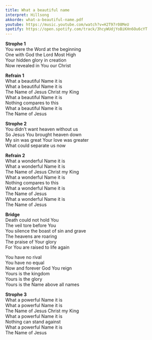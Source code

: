```yaml
---
title: What a beautiful name
interpret: Hillsong
akkorde: what-a-beautiful-name.pdf
youtube: https://music.youtube.com/watch?v=H2T97r08MeU
spotify: https://open.spotify.com/track/3hcyWUdjYoBiKHn6Ou6cYT
---
```


**Strophe 1**  
You were the Word at the beginning  
One with God the Lord Most High  
Your hidden glory in creation  
Now revealed in You our Christ

**Refrain 1**  
What a beautiful Name it is  
What a beautiful Name it is  
The Name of Jesus Christ my King  
What a beautiful Name it is  
Nothing compares to this  
What a beautiful Name it is  
The Name of Jesus

**Strophe 2**  
You didn’t want heaven without us  
So Jesus You brought heaven down  
My sin was great Your love was greater  
What could separate us now

**Refrain 2**  
What a wonderful Name it is  
What a wonderful Name it is  
The Name of Jesus Christ my King  
What a wonderful Name it is  
Nothing compares to this  
What a wonderful Name it is  
The Name of Jesus  
What a wonderful Name it is  
The Name of Jesus

**Bridge**  
Death could not hold You  
The veil tore before You  
You silence the boast of sin and grave  
The heavens are roaring  
The praise of Your glory  
For You are raised to life again

You have no rival  
You have no equal  
Now and forever God You reign  
Yours is the kingdom  
Yours is the glory  
Yours is the Name above all names

**Strophe 3**  
What a powerful Name it is  
What a powerful Name it is  
The Name of Jesus Christ my King  
What a powerful Name it is  
Nothing can stand against  
What a powerful Name it is  
The Name of Jesus
